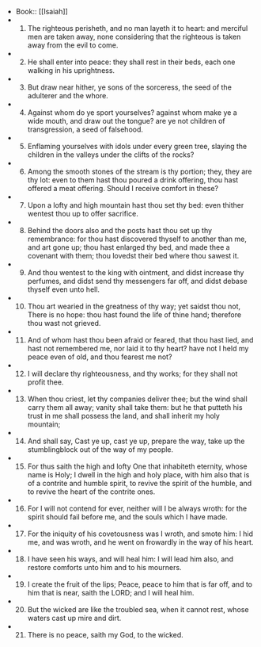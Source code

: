 - Book:: [[Isaiah]]
- 1. The righteous perisheth, and no man layeth it to heart: and merciful men are taken away, none considering that the righteous is taken away from the evil to come.
- 2. He shall enter into peace: they shall rest in their beds, each one walking in his uprightness.
- 3. But draw near hither, ye sons of the sorceress, the seed of the adulterer and the whore.
- 4. Against whom do ye sport yourselves? against whom make ye a wide mouth, and draw out the tongue? are ye not children of transgression, a seed of falsehood.
- 5. Enflaming yourselves with idols under every green tree, slaying the children in the valleys under the clifts of the rocks?
- 6. Among the smooth stones of the stream is thy portion; they, they are thy lot: even to them hast thou poured a drink offering, thou hast offered a meat offering. Should I receive comfort in these?
- 7. Upon a lofty and high mountain hast thou set thy bed: even thither wentest thou up to offer sacrifice.
- 8. Behind the doors also and the posts hast thou set up thy remembrance: for thou hast discovered thyself to another than me, and art gone up; thou hast enlarged thy bed, and made thee a covenant with them; thou lovedst their bed where thou sawest it.
- 9. And thou wentest to the king with ointment, and didst increase thy perfumes, and didst send thy messengers far off, and didst debase thyself even unto hell.
- 10. Thou art wearied in the greatness of thy way; yet saidst thou not, There is no hope: thou hast found the life of thine hand; therefore thou wast not grieved.
- 11. And of whom hast thou been afraid or feared, that thou hast lied, and hast not remembered me, nor laid it to thy heart? have not I held my peace even of old, and thou fearest me not?
- 12. I will declare thy righteousness, and thy works; for they shall not profit thee.
- 13. When thou criest, let thy companies deliver thee; but the wind shall carry them all away; vanity shall take them: but he that putteth his trust in me shall possess the land, and shall inherit my holy mountain;
- 14. And shall say, Cast ye up, cast ye up, prepare the way, take up the stumblingblock out of the way of my people.
- 15. For thus saith the high and lofty One that inhabiteth eternity, whose name is Holy; I dwell in the high and holy place, with him also that is of a contrite and humble spirit, to revive the spirit of the humble, and to revive the heart of the contrite ones.
- 16. For I will not contend for ever, neither will I be always wroth: for the spirit should fail before me, and the souls which I have made.
- 17. For the iniquity of his covetousness was I wroth, and smote him: I hid me, and was wroth, and he went on frowardly in the way of his heart.
- 18. I have seen his ways, and will heal him: I will lead him also, and restore comforts unto him and to his mourners.
- 19. I create the fruit of the lips; Peace, peace to him that is far off, and to him that is near, saith the LORD; and I will heal him.
- 20. But the wicked are like the troubled sea, when it cannot rest, whose waters cast up mire and dirt.
- 21. There is no peace, saith my God, to the wicked.

